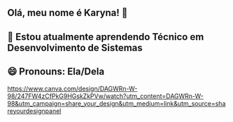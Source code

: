 ## Olá, meu nome é Karyna! 👋
## 🌱 Estou atualmente aprendendo Técnico em Desenvolvimento de Sistemas
## 😄 Pronouns: Ela/Dela

https://www.canva.com/design/DAGWRn-W-98/247FW4zCfPkG9HGskZkPVw/watch?utm_content=DAGWRn-W-98&utm_campaign=share_your_design&utm_medium=link&utm_source=shareyourdesignpanel

<!--
**KarynaC-reate/KarynaC-reate** is a ✨ _special_ ✨ repository because its `README.md` (this file) appears on your GitHub profile.

Here are some ideas to get you started:

- 🔭 I’m currently working on ...
- 🌱 I’m currently learning ...
- 👯 I’m looking to collaborate on ...
- 🤔 I’m looking for help with ...
- 💬 Ask me about ...
- 📫 How to reach me: ...
- 😄 Pronouns: ...
- ⚡ Fun fact: ...
-->
